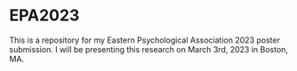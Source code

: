 # EPA2023
This is a repository for my Eastern Psychological Association 2023 poster submission. I will be presenting this research on March 3rd, 2023 in Boston, MA. 
